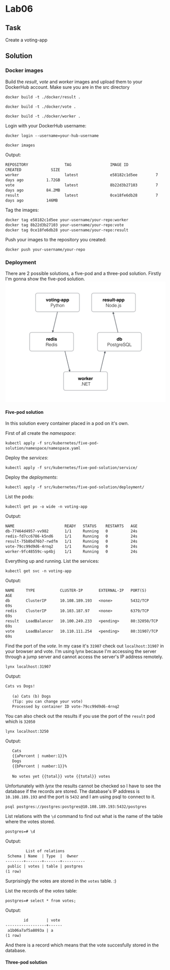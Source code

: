 # Lab06
## Task
Create a voting-app
## Solution
### Docker images
Build the *result*, *vote* and *worker* images and upload them to your DockerHub account.
Make sure you are in the src directory
```
docker build -t ./docker/result .
```
```
docker build -t ./docker/vote .
```
```
docker build -t ./docker/worker .
```
Login with your DockerHub username:
```
docker login --username=your-hub-username
```
```
docker images
```
Output:
```
REPOSITORY                TAG                 IMAGE ID            CREATED             SIZE
worker                    latest              e58182c1d5ee        7 days ago          1.72GB
vote                      latest              8b22d3b27103        7 days ago          84.2MB
result                    latest              0ce18fe6db28        7 days ago          146MB
```
Tag the images:
```
docker tag e58182c1d5ee your-username/your-repo:worker
docker tag 8b22d3b27103 your-username/your-repo:vote
docker tag 0ce18fe6db28 your-username/your-repo:result
```
Push your images to the repository you created:
```
docker push your-username/your-repo
```
### Deployment
There are 2 possible solutions, a five-pod and a three-pod solution. Firstly I'm gonna show the five-pod solution.
![](assets/architecture.png)
#### Five-pod solution
In this solution every container placed in a pod on it's own.

First of all create the *namespace*:
```
kubectl apply -f src/kubernetes/five-pod-solution/namespace/namespace.yaml
```
Deploy the *services*:
```
kubectl apply -f src/kubernetes/five-pod-solution/service/
```
Deploy the *deployments*:
```
kubectl apply -f src/kubernetes/five-pod-solution/deployment/
```
List the pods:
```
kubectl get po -o wide -n voting-app
```
Output:
```
NAME                      READY   STATUS    RESTARTS   AGE
db-77464d4957-vv982       1/1     Running   0          24s
redis-fd7cc6786-k5nd6     1/1     Running   0          24s
result-75b8bd76b7-rwdfm   1/1     Running   0          24s
vote-79cc99d9d6-4rnq2     1/1     Running   0          24s
worker-9fc48559c-vp4bj    1/1     Running   0          24s
```
Everything up and running.
List the services:
```
kubectl get svc -n voting-app
```
Output:
```
NAME     TYPE           CLUSTER-IP       EXTERNAL-IP   PORT(S)        AGE
db       ClusterIP      10.108.189.193   <none>        5432/TCP       69s
redis    ClusterIP      10.103.187.97    <none>        6379/TCP       69s
result   LoadBalancer   10.100.249.233   <pending>     80:32050/TCP   69s
vote     LoadBalancer   10.110.111.254   <pending>     80:31907/TCP   69s
```
Find the port of the *vote*. In my case it's `31907` check out `localhost:31907` in your browser and vote.
I'm using lynx because I'm accessing the server through a jump server and cannot access the server's IP address remotely.
```
lynx localhost:31907
```
Output:
```
Cats vs Dogs!

   (a) Cats (b) Dogs
   (Tip: you can change your vote)
   Processed by container ID vote-79cc99d9d6-4rnq2

```
You can also check out the results if you use the port of the `result` pod which is `32050`
```
lynx localhost:3250
```
Output:
```
   Cats
   {{aPercent | number:1}}%
   Dogs
   {{bPercent | number:1}}%

   No votes yet {{total}} vote {{total}} votes
```
Unfortunately with *lynx* the results cannot be checked so I have to see the database if the records are stored.
The database's IP address is `10.108.189.193` and the port is `5432` and I am using psql to connect to it.
```
psql postgres://postgres:postgres@10.108.189.193:5432/postgres
```
List relations with the `\d` command to find out what is the name of the table where the votes stored.
```
postgres=# \d
```
Output:
```
         List of relations
 Schema | Name  | Type  |  Owner   
--------+-------+-------+----------
 public | votes | table | postgres
(1 row)
```
Surprisingly the votes are stored in the `votes` table. :)

List the records of the *votes* table:
```
postgres=# select * from votes;
```
Output:
```
        id        | vote 
------------------+------
 a1b06a7af5a8093a | a
(1 row)
```
And there is a record which means that the vote succesfully stored in the database.

#### Three-pod solution


